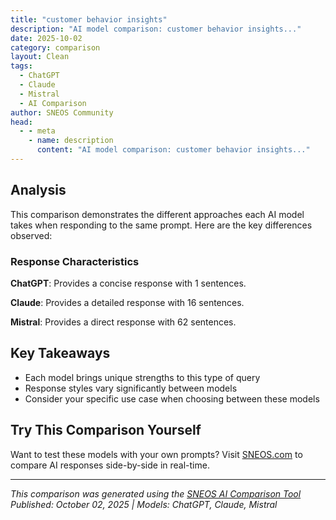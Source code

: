 ```yaml
---
title: "customer behavior insights"
description: "AI model comparison: customer behavior insights..."
date: 2025-10-02
category: comparison
layout: Clean
tags:
  - ChatGPT
  - Claude
  - Mistral
  - AI Comparison
author: SNEOS Community
head:
  - - meta
    - name: description
      content: "AI model comparison: customer behavior insights..."
---
```


<ChatComparison
  title="customer behavior insights"
  prompt="customer behavior insights"
  :responses='{"ChatGPT": "Understanding customer behavior is crucial for businesses aiming to improve their products, services, and overall customer experience. Here are several insights and trends regarding customer behavior:\n\n### 1. Personalization\n- **Tailored Experiences**: Customers increasingly expect personalized experiences based on their preferences and past behavior. Brands that utilize data to create personalized interactions tend to see higher engagement rates and customer loyalty.\n\n### 2. Omnichannel Engagement\n- **Multiple Touchpoints**: Customers engage with brands across various channels (online, mobile apps, social media, in-store, etc.). An integrated approach that provides a seamless experience across channels can significantly enhance customer satisfaction.\n\n### 3. Value Over Price\n- **Quality and Value**: Customers are increasingly valuing quality and ethical considerations over simply the lowest price. They appreciate brands that demonstrate commitment to sustainability, social responsibility, and high-quality products.\n\n### 4. Instant Gratification\n- **Speed of Service**: Modern customers crave quick responses and fast service. Brands that offer rapid delivery, quick customer support responses, and streamlined shopping experiences tend to capture customer loyalty.\n\n### 5. Social Proof and Reviews\n- **Influence of Reviews**: Online reviews and ratings play a crucial role in decision-making. Customers often rely on the experiences of others before making a purchase, making it essential for businesses to maintain a positive online reputation.\n\n### 6. Emotional Connections\n- **Brand Loyalty**: Customers are more likely to remain loyal to brands that establish an emotional connection. Storytelling and brand values that resonate deeply with customers can foster strong loyalty.\n\n### 7. Mobile-First Behavior\n- **Smartphone Usage**: With the increasing use of smartphones, many customers prefer mobile shopping. Businesses must ensure that their websites and checkout processes are optimized for mobile to capture this audience effectively.\n\n### 8. The Importance of Convenience\n- **Simplified Processes**: Customers appreciate convenience, whether it’s through easy navigation, simple payment options, or hassle-free return policies. Making the customer journey as effortless as possible can significantly improve satisfaction.\n\n### 9. The Role of Subscription Services\n- **Consistency and Predictability**: Subscription models have become popular as they offer predictability and convenience. Customers enjoy the simplicity of receiving products consistently without needing to make repeated purchase decisions.\n\n### 10. Analytics and Data Utilization\n- **Informed Decisions**: Businesses that leverage analytics and consumer data to understand buying patterns, preferences, and trends can make more informed decisions, leading to better product offerings and marketing strategies.\n\n### 11. Influencer Marketing\n- **Trust in Recommendations**: Influencer endorsements can significantly sway customer decisions, especially among younger demographics. Collaborating with influencers can help brands increase visibility and credibility.\n\n### 12. Focus on Community\n- **Building Communities**: Engaging with customers to build a sense of community around a brand can enhance loyalty. This can be through social media engagement, forums, or events.\n\n### 13. Proactive Customer Service\n- **Anticipating Needs**: Customers appreciate when businesses anticipate their needs and reach out proactively with solutions or recommendations, thereby enhancing the customer experience.\n\n### 14. Post-Purchase Engagement\n- **Ongoing Communication**: Brands that continue to engage customers after a purchase, through follow-ups, support, and loyalty programs, tend to retain customers better and encourage repeat business.\n\n### Conclusion\nBy understanding these insights and continuously analyzing customer data, businesses can create more effective strategies that resonate with their target audience, ultimately leading to increased customer satisfaction and loyalty. Adapting to changing customer behaviors is key to long-term success.", "Claude": "# Customer Behavior Insights: A Comprehensive Guide\n\n## Key Areas of Customer Behavior Analysis\n\n### 1. **Purchase Patterns**\n- **Buying frequency** - How often customers make purchases\n- **Seasonal trends** - Peak buying periods and seasonal preferences\n- **Price sensitivity** - Response to pricing changes and promotions\n- **Product preferences** - Most popular items and categories\n\n### 2. **Digital Behavior**\n- **Website navigation** - Pages visited, time spent, bounce rates\n- **Mobile vs. desktop usage** - Device preferences and behaviors\n- **Social media engagement** - Platform preferences and interaction patterns\n- **Email engagement** - Open rates, click-through rates, response times\n\n### 3. **Customer Journey Mapping**\n- **Awareness stage** - How customers discover your brand\n- **Consideration phase** - Research and comparison behaviors\n- **Purchase decision** - Final conversion triggers\n- **Post-purchase** - Support needs, satisfaction, and loyalty patterns\n\n## Key Metrics to Track\n\n### Behavioral Metrics\n- **Customer Lifetime Value (CLV)**\n- **Purchase frequency and recency**\n- **Average order value (AOV)**\n- **Cart abandonment rates**\n- **Return/exchange patterns**\n\n### Engagement Metrics\n- **Time on site/app**\n- **Page views per session**\n- **Social media interactions**\n- **Customer service touchpoints**\n\n## Data Collection Methods\n\n### 1. **Direct Feedback**\n- Surveys and questionnaires\n- Customer interviews\n- Focus groups\n- Reviews and ratings\n\n### 2. **Behavioral Tracking**\n- Website analytics\n- Purchase history analysis\n- Social media monitoring\n- Email marketing metrics\n\n### 3. **Advanced Analytics**\n- Heat mapping\n- A/B testing\n- Cohort analysis\n- Predictive modeling\n\n## Common Behavioral Patterns\n\n### **Impulse Buyers**\n- Quick decision-making\n- Responsive to limited-time offers\n- High engagement with visual content\n\n### **Research-Heavy Customers**\n- Extended consideration periods\n- Multiple touchpoints before purchase\n- High value on reviews and comparisons\n\n### **Loyal Customers**\n- Regular purchase patterns\n- Lower price sensitivity\n- High engagement with brand content\n\n### **Price-Sensitive Shoppers**\n- Wait for sales and promotions\n- Compare prices across platforms\n- Responsive to discount communications\n\n## Actionable Insights\n\n### **Personalization Opportunities**\n- Tailor product recommendations\n- Customize marketing messages\n- Optimize timing of communications\n\n### **Experience Optimization**\n- Streamline checkout processes\n- Improve mobile experience\n- Enhance customer support\n\n### **Marketing Strategy**\n- Segment audiences effectively\n- Optimize channel mix\n- Time campaigns strategically\n\n## Tools for Analysis\n\n### **Analytics Platforms**\n- Google Analytics\n- Adobe Analytics\n- Mixpanel\n- Amplitude\n\n### **Customer Data Platforms**\n- Salesforce CDP\n- Adobe Experience Platform\n- Segment\n- Treasure Data\n\n### **Survey and Feedback Tools**\n- Typeform\n- SurveyMonkey\n- Hotjar\n- Qualtrics\n\n## Implementation Steps\n\n1. **Define objectives** - What specific behaviors do you want to understand?\n2. **Choose metrics** - Select KPIs that align with your goals\n3. **Collect data** - Implement tracking and feedback collection\n4. **Analyze patterns** - Look for trends and segments\n5. **Test insights** - Validate findings through experimentation\n6. **Act on learnings** - Implement changes based on insights\n7. **Monitor results** - Track the impact of your actions\n\nWould you like me to dive deeper into any specific aspect of customer behavior analysis, such as a particular industry, customer segment, or analytical technique?", "Mistral": "Understanding customer behavior is crucial for businesses to tailor their products, services, and marketing strategies effectively. Here are some key insights into customer behavior:\n\n### 1. **Purchase Decision Process**\n - **Awareness:** Customers become aware of a need or problem.\n - **Information Search:** They gather information about potential solutions.\n - **Evaluation of Alternatives:** They compare different options.\n - **Purchase Decision:** They make a decision to buy.\n - **Post-Purchase Evaluation:** They evaluate the product or service after purchase.\n\n### 2. **Motivations and Needs**\n - **Functional Needs:** Basic requirements like quality, price, and convenience.\n - **Emotional Needs:** Feelings and desires, such as status, self-esteem, and social acceptance.\n - **Social Needs:** Influenced by peers, family, and societal norms.\n\n### 3. **Influencing Factors**\n - **Demographics:** Age, gender, income, education, and occupation.\n - **Psychographics:** Lifestyle, values, attitudes, and personality traits.\n - **Behavioral Segmentation:** Purchase behavior, usage patterns, and loyalty.\n\n### 4. **Customer Journey**\n - **Touchpoints:** Interactions with the brand at various stages (e.g., website, social media, in-store).\n - **Experience:** Overall satisfaction and perception of the brand.\n - **Feedback:** Customer reviews, ratings, and direct feedback.\n\n### 5. **Loyalty and Retention**\n - **Satisfaction:** Meeting or exceeding customer expectations.\n - **Engagement:** Active participation and interaction with the brand.\n - **Advocacy:** Willingness to recommend the brand to others.\n\n### 6. **Technology and Digital Behavior**\n - **Online Shopping:** Preferences for e-commerce platforms, mobile apps, and social media shopping.\n - **Digital Marketing:** Response to email campaigns, social media ads, and online reviews.\n - **Data Privacy:** Concerns about data security and privacy.\n\n### 7. **Psychological Factors**\n - **Perception:** How customers interpret and understand information.\n - **Learning:** How customers acquire knowledge and skills related to products.\n - **Attitudes:** Beliefs and feelings that influence behavior.\n\n### 8. **Social Influences**\n - **Reference Groups:** Groups that influence a customer\u0027s behavior (e.g., family, friends, colleagues).\n - **Opinion Leaders:** Individuals who have a significant influence on others.\n - **Social Media:** Impact of social media platforms on purchasing decisions.\n\n### 9. **Cultural Factors**\n - **Cultural Norms:** Values, beliefs, and customs that shape behavior.\n - **Subcultures:** Smaller groups within a larger culture with distinct behaviors.\n - **Globalization:** Impact of global trends and international influences.\n\n### 10. **Economic Factors**\n - **Income Levels:** How much money customers have to spend.\n - **Economic Conditions:** Overall economic environment (e.g., recession, boom).\n - **Pricing Sensitivity:** How price changes affect purchasing decisions.\n\n### 11. **Environmental Factors**\n - **Sustainability:** Preferences for eco-friendly and sustainable products.\n - **Ethical Consumption:** Concerns about fair trade, labor practices, and corporate social responsibility.\n\n### 12. **Trends and Innovations**\n - **Technological Advancements:** Adoption of new technologies and innovations.\n - **Market Trends:** Emerging trends in consumer preferences and behaviors.\n\n### 13. **Customer Segmentation**\n - **Market Segmentation:** Dividing the market into distinct groups based on shared characteristics.\n - **Personalization:** Tailoring products, services, and marketing messages to individual customers.\n\n### 14. **Feedback and Improvement**\n - **Customer Feedback:** Collecting and analyzing feedback to improve products and services.\n - **Continuous Improvement:** Ongoing efforts to enhance customer experience and satisfaction.\n\nBy leveraging these insights, businesses can better understand their customers, anticipate their needs, and create more effective strategies to meet those needs."}' 
  published-date="12:57"
/>

## Analysis

This comparison demonstrates the different approaches each AI model takes when responding to the same prompt. Here are the key differences observed:

### Response Characteristics

**ChatGPT**: Provides a concise response with 1 sentences. 

**Claude**: Provides a detailed response with 16 sentences. 

**Mistral**: Provides a direct response with 62 sentences. 

## Key Takeaways

- Each model brings unique strengths to this type of query
- Response styles vary significantly between models
- Consider your specific use case when choosing between these models

## Try This Comparison Yourself

Want to test these models with your own prompts? Visit [SNEOS.com](https://sneos.com) to compare AI responses side-by-side in real-time.

---

*This comparison was generated using the [SNEOS AI Comparison Tool](https://sneos.com)*
*Published: October 02, 2025 | Models: ChatGPT, Claude, Mistral*
